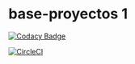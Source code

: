 # base-proyectos 1

[![Codacy Badge](https://api.codacy.com/project/badge/Grade/094f4a198a234aedaf61472477623ff6)](https://www.codacy.com/app/CrkJohn/laboratorio5?utm_source=github.com&amp;utm_medium=referral&amp;utm_content=CrkJohn/laboratorio5&amp;utm_campaign=Badge_Grade)

[![CircleCI](https://circleci.com/gh/CrkJohn/laboratorio5.svg?style=svg)](https://circleci.com/gh/CrkJohn/laboratorio5)

